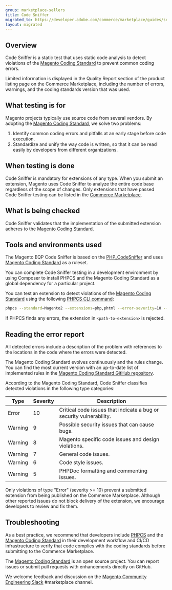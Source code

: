 ```yaml
---
group: marketplace-sellers
title: Code Sniffer
migrated_to: https://developer.adobe.com/commerce/marketplace/guides/sellers/code-sniffer/
layout: migrated
---
```


## Overview

Code Sniffer is a static test that uses static code analysis to detect violations of the [Magento Coding Standard](https://github.com/magento/magento-coding-standard/) to prevent common coding errors.

Limited information is displayed in the Quality Report section of the product listing page on the Commerce Marketplace, including the number of errors, warnings, and the coding standards version that was used.

## What testing is for

Magento projects typically use source code from several vendors. By adopting the [Magento Coding Standard](https://github.com/magento/magento-coding-standard), we solve two problems:

1. Identify common coding errors and pitfalls at an early stage before code execution.
1. Standardize and unify the way code is written, so that it can  be read easily by developers from different organizations.

## When testing is done

Code Sniffer is mandatory for extensions of any type. When you submit an extension, Magento uses Code Sniffer to analyze the entire code base regardless of the scope of changes. Only extensions that have passed Code Sniffer testing can be listed in the [Commerce Marketplace](https://marketplace.magento.com/).

## What is being checked

Code Sniffer validates that the implementation of the submitted extension adheres to the [Magento Coding Standard](https://github.com/magento/magento-coding-standard/).

## Tools and environments used

The Magento EQP Code Sniffer is based on the [PHP_CodeSniffer](https://github.com/squizlabs/PHP_CodeSniffer) and uses [Magento Coding Standard](https://github.com/magento/magento-coding-standard/) as a ruleset.

You can complete Code Sniffer testing in a development environment by using Composer to install PHPCS and the Magento Coding Standard as a global dependency for a particular project.

You can test an extension to detect violations of the [Magento Coding Standard](https://github.com/magento/magento-coding-standard/) using the following [PHPCS CLI command](https://github.com/squizlabs/PHP_CodeSniffer/blob/master/bin/phpcs):

```bash
phpcs --standard=Magento2 --extensions=php,phtml --error-severity=10 --ignore-annotations --report=json --report-file=report.json <path-to-extension>
```
If PHPCS finds any errors, the extension in `<path-to-extension>`  is rejected.

## Reading the error report

All detected errors include a description of the problem with references to the locations in the code where the errors were detected.

The Magento Coding Standard evolves continuously and the rules change. You can find the most current version with an up-to-date list of implemented rules in the [Magento Coding Standard GitHub repository](https://github.com/magento/magento-coding-standard/blob/develop/Magento2/ruleset.xml).

According to the Magento Coding Standard, Code Sniffer classifies detected violations in the following type categories:

| Type | Severity | Description |
|------|----------|-------------|
| Error | 10 | Critical code issues that indicate a bug or security vulnerability. |
| Warning | 9 | Possible security issues that can cause bugs. |
| Warning | 8 | Magento specific code issues and design violations. |
| Warning | 7 | General code issues. |
| Warning | 6 | Code style issues. |
| Warning | 5 | PHPDoc formatting and commenting issues. |

Only violations of type "Error" (severity >= 10) prevent a submitted extension from being published on the Commerce Marketplace. Although other reported issues do not block delivery of the extension, we encourage developers to review and fix them.

## Troubleshooting

As a best practice, we recommend that developers include [PHPCS](https://github.com/squizlabs/PHP_CodeSniffer) and the [Magento Coding Standard](https://github.com/magento/magento-coding-standard/) in their development workflow and CI/CD infrastructure to verify that code complies with the coding standards before submitting to the Commerce Marketplace.

The [Magento Coding Standard](https://github.com/magento/magento-coding-standard/) is an open source project. You can report issues or submit pull requests with enhancements directly on GitHub.

We welcome feedback and discussion on the [Magento Community Engineering Slack](https://magentocommeng.slack.com/archives/C7SL5CGDN) #marketplace channel.
